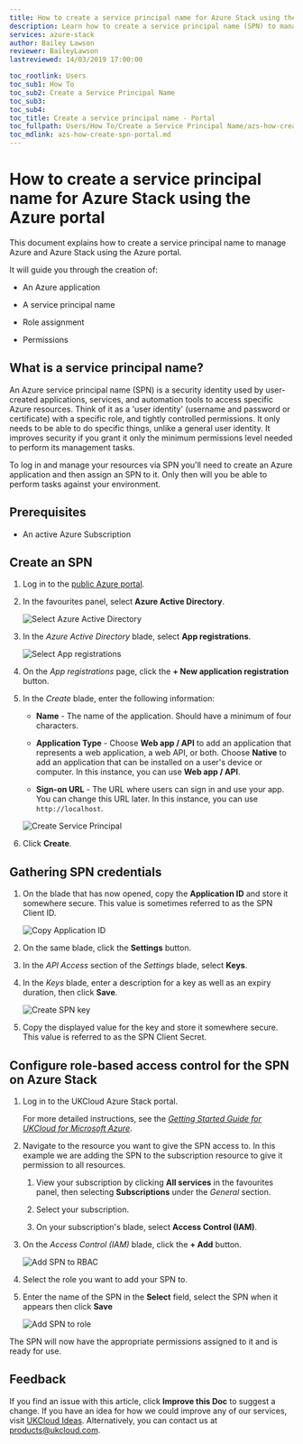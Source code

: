 ```yaml
---
title: How to create a service principal name for Azure Stack using the Azure portal | UKCloud Ltd
description: Learn how to create a service principal name (SPN) to manage your Azure Stack resources using the Azure portal
services: azure-stack
author: Bailey Lawson
reviewer: BaileyLawson
lastreviewed: 14/03/2019 17:00:00

toc_rootlink: Users
toc_sub1: How To
toc_sub2: Create a Service Principal Name
toc_sub3:
toc_sub4:
toc_title: Create a service principal name - Portal
toc_fullpath: Users/How To/Create a Service Principal Name/azs-how-create-spn-portal.md
toc_mdlink: azs-how-create-spn-portal.md
---
```


# How to create a service principal name for Azure Stack using the Azure portal

This document explains how to create a service principal name to manage Azure and Azure Stack using the Azure portal.

It will guide you through the creation of:

- An Azure application

- A service principal name

- Role assignment

- Permissions

## What is a service principal name?

An Azure service principal name (SPN) is a security identity used by user-created applications, services, and automation tools to access specific Azure resources. Think of it as a 'user identity' (username and password or certificate) with a specific role, and tightly controlled permissions. It only needs to be able to do specific things, unlike a general user identity. It improves security if you grant it only the minimum permissions level needed to perform its management tasks.

To log in and manage your resources via SPN you'll need to create an Azure application and then assign an SPN to it. Only then will you be able to perform tasks against your environment.

## Prerequisites

- <p>An active Azure Subscription</p>

## Create an SPN

1. Log in to the [public Azure portal](https://portal.azure.com).

2. In the favourites panel, select **Azure Active Directory**.

    ![Select Azure Active Directory](images/azs-browser-select-aad.png)

3. In the *Azure Active Directory* blade, select **App registrations**.

    ![Select App registrations](images/azs-browser-app-registrations.png)

4. On the *App registrations* page, click the **+ New application registration** button.

5. In the *Create* blade, enter the following information:

   - **Name** - The name of the application. Should have a minimum of four characters.

   - **Application Type** - Choose **Web app / API** to add an application that represents a web application, a web API, or both. Choose **Native** to add an application that can be installed on a user's device or computer. In this instance, you can use **Web app / API**.

   - **Sign-on URL** - The URL where users can sign in and use your app. You can change this URL later. In this instance, you can use `http://localhost`.

    ![Create Service Principal](images/azs-browser-create-spn.png)

6. Click **Create**.

## Gathering SPN credentials

1. On the blade that has now opened, copy the **Application ID** and store it somewhere secure. This value is sometimes referred to as the SPN Client ID.

    ![Copy Application ID](images/azs-browser-select-SPN-App-ID.png)

2. On the same blade, click the **Settings** button.

3. In the *API Access* section of the *Settings* blade, select **Keys**.

4. In the *Keys* blade, enter a description for a key as well as an expiry duration, then click **Save**.

    ![Create SPN key](images/azs-browser-add-SPN-key.png)

5. Copy the displayed value for the key and store it somewhere secure. This value is referred to as the SPN Client Secret.

## Configure role-based access control for the SPN on Azure Stack

1. Log in to the UKCloud Azure Stack portal.

    For more detailed instructions, see the [*Getting Started Guide for UKCloud for Microsoft Azure*](azs-gs.md).

2. Navigate to the resource you want to give the SPN access to. In this example we are adding the SPN to the subscription resource to give it permission to all resources.

   1. View your subscription by clicking **All services** in the favourites panel, then selecting **Subscriptions** under the *General* section.

   2. Select your subscription.

   3. On your subscription's blade, select **Access Control (IAM)**.

3. On the *Access Control (IAM)* blade, click the **+ Add** button.

    ![Add SPN to RBAC](images/azs-browser-add-RBAC-user.png)

4. Select the role you want to add your SPN to.

5. Enter the name of the SPN in the **Select** field, select the SPN when it appears then click **Save**

    ![Add SPN to role](images/azs-browser-add-SPN-role.png)

The SPN will now have the appropriate permissions assigned to it and is ready for use.

## Feedback

If you find an issue with this article, click **Improve this Doc** to suggest a change. If you have an idea for how we could improve any of our services, visit [UKCloud Ideas](https://ideas.ukcloud.com). Alternatively, you can contact us at <products@ukcloud.com>.
